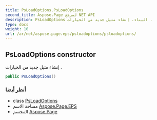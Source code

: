 ```yaml
---
title: PsLoadOptions.PsLoadOptions
second_title: Aspose.Page لمرجع NET API
description: PsLoadOptions البناء. إنشاء مثيل جديد من الخيارات .
type: docs
weight: 10
url: /ar/net/aspose.page.eps/psloadoptions/psloadoptions/
---
```

## PsLoadOptions constructor

إنشاء مثيل جديد من الخيارات .

```csharp
public PsLoadOptions()
```

### أنظر أيضا

* class [PsLoadOptions](../)
* مساحة الاسم [Aspose.Page.EPS](../../psloadoptions/)
* المجسم [Aspose.Page](../../../)


